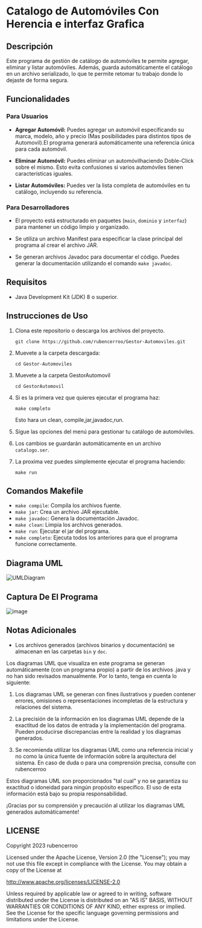 # Catalogo de Automóviles Con Herencia e interfaz Grafica

## Descripción
Este programa de gestión de catálogo de automóviles te permite agregar, eliminar y listar automóviles. Además, guarda automáticamente el catálogo en un archivo serializado, lo que te permite retomar tu trabajo donde lo dejaste de forma segura.

## Funcionalidades

### Para Usuarios
- **Agregar Automóvil:** Puedes agregar un automóvil especificando su marca, modelo, año y precio (Mas posibilidades para distintos tipos de Automovil).El programa generará automáticamente una referencia única para cada automóvil.

- **Eliminar Automóvil:** Puedes eliminar un automóvilhaciendo Doble-Click sobre el mismo. Esto evita confusiones si varios automóviles tienen caracteristicas iguales.

- **Listar Automóviles:** Puedes ver la lista completa de automóviles en tu catálogo, incluyendo su referencia.

### Para Desarrolladores
- El proyecto está estructurado en paquetes (`main`, `dominio` y `interfaz`) para mantener un código limpio y organizado.

- Se utiliza un archivo Manifest para especificar la clase principal del programa al crear el archivo JAR.

- Se generan archivos Javadoc para documentar el código. Puedes generar la documentación utilizando el comando `make javadoc`.

## Requisitos
- Java Development Kit (JDK) 8 o superior.

## Instrucciones de Uso
1. Clona este repositorio o descarga los archivos del proyecto.
   ```console
   git clone https://github.com/rubencerroo/Gestor-Automoviles.git
   ```
2. Muevete a la carpeta descargada:
   ```console
   cd Gestor-Automoviles
   ```
3. Muevete a la carpeta GestorAutomovil
   ```console
   cd GestorAutomovil
   ```
4. Si es la primera vez que quieres ejecutar el programa haz:
   ```console
   make completo
   ```
    Esto hara un clean, compile,jar,javadoc,run.
   
5. Sigue las opciones del menú para gestionar tu catálogo de automóviles.

6. Los cambios se guardarán automáticamente en un archivo `catalogo.ser`.
7. La proxima vez puedes simplemente ejecutar el programa haciendo:
   ```console
   make run
   ```

## Comandos Makefile
- `make compile`: Compila los archivos fuente.
- `make jar`: Crea un archivo JAR ejecutable.
- `make javadoc`: Genera la documentación Javadoc.
- `make clean`: Limpia los archivos generados.
- `make run`: Ejecutar el jar del programa.
- `make completo`: Ejecuta todos los anteriores para que el programa funcione correctamente.

## Diagrama UML
![UMLDiagram](https://github.com/rubencerroo/Gestor-Automoviles/assets/119308526/69387eca-7e1e-48df-b4c3-b422bd8aac18)

## Captura De El Programa
![image](https://github.com/rubencerroo/Gestor-Automoviles/assets/119308526/96d63fca-e9b6-4eb8-b3dd-0cfc25878669)

## Notas Adicionales

- Los archivos generados (archivos binarios y documentación) se almacenan en las carpetas `bin` y `doc`.

Los diagramas UML que visualiza en este programa se generan automáticamente (con un programa propio) a partir de los archivos .java y no han sido revisados manualmente. Por lo tanto, tenga en cuenta lo siguiente:

1. Los diagramas UML se generan con fines ilustrativos y pueden contener errores, omisiones o representaciones incompletas de la estructura y relaciones del sistema.

2. La precisión de la información en los diagramas UML depende de la exactitud de los datos de entrada y la implementación del programa. Pueden producirse discrepancias entre la realidad y los diagramas generados.

3. Se recomienda utilizar los diagramas UML como una referencia inicial y no como la única fuente de información sobre la arquitectura del sistema. En caso de duda o para una comprensión precisa, consulte con rubencerroo

Estos diagramas UML son proporcionados "tal cual" y no se garantiza su exactitud o idoneidad para ningún propósito específico. El uso de esta información está bajo su propia responsabilidad.

¡Gracias por su comprensión y precaución al utilizar los diagramas UML generados automáticamente!

## LICENSE
   Copyright 2023 rubencerroo
   
   Licensed under the Apache License, Version 2.0 (the "License");
   you may not use this file except in compliance with the License.
   You may obtain a copy of the License at
   
   http://www.apache.org/licenses/LICENSE-2.0

   Unless required by applicable law or agreed to in writing, software
   distributed under the License is distributed on an "AS IS" BASIS,
   WITHOUT WARRANTIES OR CONDITIONS OF ANY KIND, either express or implied.
   See the License for the specific language governing permissions and
   limitations under the License.

